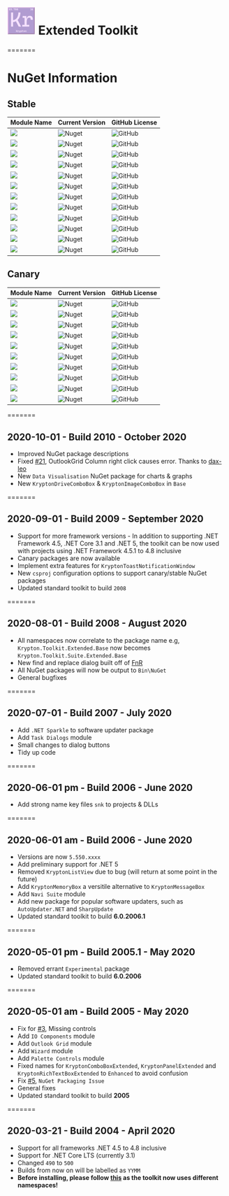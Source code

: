 # <img src="https://github.com/Krypton-Suite/Extended-Toolkit/blob/master/Krypton.png"> Extended Toolkit

=======

# NuGet Information

## Stable

| Module Name | Current Version | GitHub License |
|---|---|---|
| <img src="https://img.shields.io/badge/Module-Base-orange.svg" />           | ![Nuget](https://img.shields.io/nuget/v/Krypton.Toolkit.Suite.Extended.Base)               | ![GitHub](https://img.shields.io/github/license/Krypton-Suite/Extended-Toolkit.svg) |
| <img src="https://img.shields.io/badge/Module-Drawing Suite-orange.svg" />           | ![Nuget](https://img.shields.io/nuget/v/Krypton.Toolkit.Suite.Extended.Drawing.Suite)               | ![GitHub](https://img.shields.io/github/license/Krypton-Suite/Extended-Toolkit.svg) |
| <img src="https://img.shields.io/badge/Module-Dialogs-orange.svg" />           | ![Nuget](https://img.shields.io/nuget/v/Krypton.Toolkit.Suite.Extended.Dialogs)               | ![GitHub](https://img.shields.io/github/license/Krypton-Suite/Extended-Toolkit.svg) |
| <img src="https://img.shields.io/badge/Module-Floating Toolbars-orange.svg" />           | ![Nuget](https://img.shields.io/nuget/v/Krypton.Toolkit.Suite.Extended.Floating.Toolbars)               | ![GitHub](https://img.shields.io/github/license/Krypton-Suite/Extended-Toolkit.svg) |
| <img src="https://img.shields.io/badge/Module-IO-orange.svg" />           | ![Nuget](https://img.shields.io/nuget/v/Krypton.Toolkit.Suite.Extended.IO)               | ![GitHub](https://img.shields.io/github/license/Krypton-Suite/Extended-Toolkit.svg) |
| <img src="https://img.shields.io/badge/Module-Navi Suite-orange.svg" />           | ![Nuget](https://img.shields.io/nuget/v/Krypton.Toolkit.Suite.Extended.Navi.Suite)               | ![GitHub](https://img.shields.io/github/license/Krypton-Suite/Extended-Toolkit.svg) |
| <img src="https://img.shields.io/badge/Module-Outlook Grid-orange.svg" />           | ![Nuget](https://img.shields.io/nuget/v/Krypton.Toolkit.Suite.Extended.Outlook.Grid)               | ![GitHub](https://img.shields.io/github/license/Krypton-Suite/Extended-Toolkit.svg) |
| <img src="https://img.shields.io/badge/Module-Software Updater-orange.svg" />           | ![Nuget](https://img.shields.io/nuget/v/Krypton.Toolkit.Suite.Extended.Software.Updater)               | ![GitHub](https://img.shields.io/github/license/Krypton-Suite/Extended-Toolkit.svg) |
| <img src="https://img.shields.io/badge/Module-Standard Controls-orange.svg" />           | ![Nuget](https://img.shields.io/nuget/v/Krypton.Toolkit.Suite.Extended.Standard.Controls)               | ![GitHub](https://img.shields.io/github/license/Krypton-Suite/Extended-Toolkit.svg) |
| <img src="https://img.shields.io/badge/Module-Task Dialogs-orange.svg" />           | ![Nuget](https://img.shields.io/nuget/v/Krypton.Toolkit.Suite.Extended.Task.Dialogs)               | ![GitHub](https://img.shields.io/github/license/Krypton-Suite/Extended-Toolkit.svg) |
| <img src="https://img.shields.io/badge/Module-Tool Strip Items-orange.svg" />           | ![Nuget](https://img.shields.io/nuget/v/Krypton.Toolkit.Suite.Extended.Tool.Strip.Items)               | ![GitHub](https://img.shields.io/github/license/Krypton-Suite/Extended-Toolkit.svg) |
| <img src="https://img.shields.io/badge/Module-Wizard-orange.svg" />           | ![Nuget](https://img.shields.io/nuget/v/Krypton.Toolkit.Suite.Extended.Wizard)               | ![GitHub](https://img.shields.io/github/license/Krypton-Suite/Extended-Toolkit.svg) |

## Canary

| Module Name | Current Version | GitHub License |
|---|---|---|
| <img src="https://img.shields.io/badge/Module-Base-yellow.svg" />           | ![Nuget](https://img.shields.io/nuget/v/Krypton.Toolkit.Suite.Extended.Base.Canary)               | ![GitHub](https://img.shields.io/github/license/Krypton-Suite/Extended-Toolkit.svg) |
| <img src="https://img.shields.io/badge/Module-Data Visualisation-yellow.svg" /> | ![Nuget](https://img.shields.io/nuget/v/Krypton.Toolkit.Suite.Extended.Data.Visualisation.Canary)               | ![GitHub](https://img.shields.io/github/license/Krypton-Suite/Extended-Toolkit.svg) |
| <img src="https://img.shields.io/badge/Module-Drawing Suite-yellow.svg" />           | ![Nuget](https://img.shields.io/nuget/v/Krypton.Toolkit.Suite.Extended.Drawing.Suite.Canary)               | ![GitHub](https://img.shields.io/github/license/Krypton-Suite/Extended-Toolkit.svg) |
| <img src="https://img.shields.io/badge/Module-Dialogs-yellow.svg" />           | ![Nuget](https://img.shields.io/nuget/v/Krypton.Toolkit.Suite.Extended.Dialogs.Canary)               | ![GitHub](https://img.shields.io/github/license/Krypton-Suite/Extended-Toolkit.svg) |
| <img src="https://img.shields.io/badge/Module-Floating Toolbars-yellow.svg" />           | ![Nuget](https://img.shields.io/nuget/v/Krypton.Toolkit.Suite.Extended.Floating.Toolbars.Canary)               | ![GitHub](https://img.shields.io/github/license/Krypton-Suite/Extended-Toolkit.svg) |
| <img src="https://img.shields.io/badge/Module-IO-yellow.svg" />           | ![Nuget](https://img.shields.io/nuget/v/Krypton.Toolkit.Suite.Extended.IO.Canary)               | ![GitHub](https://img.shields.io/github/license/Krypton-Suite/Extended-Toolkit.svg) |
| <img src="https://img.shields.io/badge/Module-Outlook Grid-yellow.svg" />           | ![Nuget](https://img.shields.io/nuget/v/Krypton.Toolkit.Suite.Extended.Outlook.Grid.Canary)               | ![GitHub](https://img.shields.io/github/license/Krypton-Suite/Extended-Toolkit.svg) |
| <img src="https://img.shields.io/badge/Module-Standard Controls-yellow.svg" />           | ![Nuget](https://img.shields.io/nuget/v/Krypton.Toolkit.Suite.Extended.Standard.Controls.Canary)               | ![GitHub](https://img.shields.io/github/license/Krypton-Suite/Extended-Toolkit.svg) |
| <img src="https://img.shields.io/badge/Module-Tool Strip Items-yellow.svg" />           | ![Nuget](https://img.shields.io/nuget/v/Krypton.Toolkit.Suite.Extended.Tool.Strip.Items.Canary)               | ![GitHub](https://img.shields.io/github/license/Krypton-Suite/Extended-Toolkit.svg) |
| <img src="https://img.shields.io/badge/Module-Wizard-yellow.svg" />           | ![Nuget](https://img.shields.io/nuget/v/Krypton.Toolkit.Suite.Extended.Wizard.Canary)               | ![GitHub](https://img.shields.io/github/license/Krypton-Suite/Extended-Toolkit.svg) |

=======

## 2020-10-01 - Build 2010 - October 2020
* Improved NuGet package descriptions
* Fixed [#21](https://github.com/Krypton-Suite/Extended-Toolkit/issues/21), OutlookGrid Column right click causes error. Thanks to [dax-leo](https://github.com/dax-leo)
* New `Data Visualisation` NuGet package for charts & graphs
* New `KryptonDriveComboBox` & `KryptonImageComboBox` in `Base`

=======

## 2020-09-01 - Build 2009 - September 2020
* Support for more framework versions - In addition to supporting .NET Framework 4.5, .NET Core 3.1 and .NET 5, the toolkit can be now used with projects using .NET Framework 4.5.1 to 4.8 inclusive
* Canary packages are now available
* Implement extra features for `KryptonToastNotificationWindow`
* New `csproj` configuration options to support canary/stable NuGet packages
* Updated standard toolkit to build `2008`

=======

## 2020-08-01 - Build 2008 - August 2020
* All namespaces now correlate to the package name e.g, `Krypton.Toolkit.Extended.Base` now becomes `Krypton.Toolkit.Suite.Extended.Base`
* New find and replace dialog built off of [FnR](https://github.com/zzzprojects/findandreplace)
* All NuGet packages will now be output to `Bin\NuGet`
* General bugfixes

=======

## 2020-07-01 - Build 2007 - July 2020
* Add `.NET Sparkle` to software updater package
* Add `Task Dialogs` module
* Small changes to dialog buttons
* Tidy up code

=======

## 2020-06-01 pm - Build 2006 - June 2020
* Add strong name key files `snk` to projects & DLLs

=======

## 2020-06-01 am - Build 2006 - June 2020
* Versions are now `5.550.xxxx`
* Add preliminary support for .NET 5
* Removed `KryptonListView` due to bug (will return at some point in the future)
* Add `KryptonMemoryBox` a versitile alternative to `KryptonMessageBox` 
* Add `Navi Suite` module
* Add new package for popular software updaters, such as `AutoUpdater.NET` and `SharpUpdate`
* Updated standard toolkit to build **6.0.2006.1**

=======

## 2020-05-01 pm - Build 2005.1 - May 2020
* Removed errant `Experimental` package
* Updated standard toolkit to build **6.0.2006**

=======

## 2020-05-01 am - Build 2005 - May 2020
* Fix for [#3](https://github.com/Krypton-Suite/Extended-Toolkit/issues/3), Missing controls
* Add `IO Components` module
* Add `Outlook Grid` module
* Add `Wizard` module
* Add `Palette Controls` module
* Fixed names for `KryptonComboBoxExtended`, `KryptonPanelExtended` and `KryptonRichTextBoxExtended` to <ControlName>`Enhanced` to avoid confusion
* Fix [#5](https://github.com/Krypton-Suite/Extended-Toolkit/issues/5), `NuGet Packaging Issue`
* General fixes
* Updated standard toolkit to build **2005**

=======

## 2020-03-21 - Build 2004 - April 2020
* Support for all frameworks .NET 4.5 to 4.8 inclusive
* Support for .NET Core LTS (currently 3.1)
* Changed `490` to `500`
* Builds from now on will be labelled as `YYMM`
* **Before installing, please follow [this](https://github.com/Krypton-Suite/Standard-Toolkit-Online-Help/blob/master/Source/Documentation/Standard%20Toolkit%20Migration%20Guide.md) as the toolkit now uses different namespaces!**